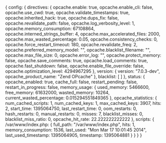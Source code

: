 {
config: {
directives: {
opcache.enable: true,
opcache.enable_cli: false,
opcache.use_cwd: true,
opcache.validate_timestamps: true,
opcache.inherited_hack: true,
opcache.dups_fix: false,
opcache.revalidate_path: false,
opcache.log_verbosity_level: 1,
opcache.memory_consumption: 67108864,
opcache.interned_strings_buffer: 4,
opcache.max_accelerated_files: 2000,
opcache.max_wasted_percentage: 0.05,
opcache.consistency_checks: 0,
opcache.force_restart_timeout: 180,
opcache.revalidate_freq: 2,
opcache.preferred_memory_model: "",
opcache.blacklist_filename: "",
opcache.max_file_size: 0,
opcache.error_log: "",
opcache.protect_memory: false,
opcache.save_comments: true,
opcache.load_comments: true,
opcache.fast_shutdown: false,
opcache.enable_file_override: false,
opcache.optimization_level: 4294967295
},
version: {
version: "7.0.3-dev",
opcache_product_name: "Zend OPcache"
},
blacklist: [ ]
},
status: {
opcache_enabled: true,
cache_full: false,
restart_pending: false,
restart_in_progress: false,
memory_usage: {
used_memory: 5466600,
free_memory: 61632000,
wasted_memory: 10264,
current_wasted_percentage: 0.015294551849365
},
opcache_statistics: {
num_cached_scripts: 1,
num_cached_keys: 1,
max_cached_keys: 3907,
hits: 2,
start_time: 1395064750,
last_restart_time: 0,
oom_restarts: 0,
hash_restarts: 0,
manual_restarts: 0,
misses: 7,
blacklist_misses: 0,
blacklist_miss_ratio: 0,
opcache_hit_rate: 22.222222222222
},
scripts: {
/var/www/index.php: {
full_path: "/var/www/index.php",
hits: 1,
memory_consumption: 1536,
last_used: "Mon Mar 17 10:01:45 2014",
last_used_timestamp: 1395064905,
timestamp: 1395064881
}
}
}
}
